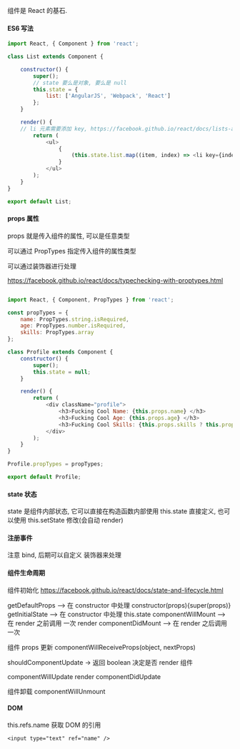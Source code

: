 组件是 React 的基石.

#### ES6 写法
```js
import React, { Component } from 'react';

class List extends Component {

	constructor() {
		super();
		// state 要么是对象, 要么是 null
		this.state = {
			list: ['AngularJS', 'Webpack', 'React']
		};
	}

	render() {
	// li 元素需要添加 key, https://facebook.github.io/react/docs/lists-and-keys.html#keys
		return (
			<ul>
				{
					(this.state.list.map((item, index) => <li key={index}> {item} </li>))
				}
			</ul>
		);
	}
}

export default List;

```

#### props 属性

props 就是传入组件的属性, 可以是任意类型


可以通过 PropTypes 指定传入组件的属性类型

可以通过装饰器进行处理

https://facebook.github.io/react/docs/typechecking-with-proptypes.html

```

```


```js
import React, { Component, PropTypes } from 'react';

const propTypes = {
	name: PropTypes.string.isRequired,
	age: PropTypes.number.isRequired,
	skills: PropTypes.array
};

class Profile extends Component {
	constructor() {
		super();
		this.state = null;
	}

	render() {
		return (
			<div className="profile">
				<h3>Fucking Cool Name: {this.props.name} </h3>
				<h3>Fucking Cool Age: {this.props.age} </h3>
				<h3>Fucking Cool Skills: {this.props.skills ? this.props.skills.join(',') : 'No Skills'} </h3>
			</div>
		);
	}
}

Profile.propTypes = propTypes;

export default Profile;

```

#### state 状态

state 是组件内部状态, 它可以直接在构造函数内部使用 this.state 直接定义, 也可以使用 this.setState 修改(会自动 render)

#### 注册事件

注意 bind, 后期可以自定义 装饰器来处理


#### 组件生命周期

组件初始化 https://facebook.github.io/react/docs/state-and-lifecycle.html

getDefaultProps --> 在 constructor 中处理 constructor(props){super(props)}
getInitialState --> 在 constructor 中处理 this.state
componentWillMount --> 在 render 之前调用 一次
render
componentDidMount --> 在 render 之后调用 一次

组件 props 更新
componentWillReceiveProps(object, nextProps)

shouldComponentUpdate -> 返回 boolean 决定是否 render 组件

componentWillUpdate
render
componentDidUpdate

组件卸载
componentWillUnmount


#### DOM

this.refs.name 获取 DOM 的引用

```
<input type="text" ref="name" />
```
